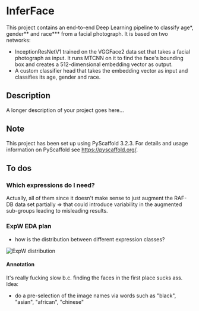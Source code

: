 # InferFace

This project contains an end-to-end Deep Learning pipeline to classify age*, gender** and race*** from a facial photograph.
It is based on two networks:
- InceptionResNetV1 trained on the VGGFace2 data set that takes a facial photograph as input. It runs MTCNN on it
  to find the face's bounding box and creates a 512-dimensional embedding vector as output.
- A custom classifier head that takes the embedding vector as input and classifies its age, gender and race. 


## Description

A longer description of your project goes here...


## Note

This project has been set up using PyScaffold 3.2.3. For details and usage
information on PyScaffold see https://pyscaffold.org/.


## To dos
### Which expressions do I need?
Actually, all of them since it doesn't make sense to just augment the RAF-DB data set partially => that could
introduce variability in the augmented sub-groups leading to misleading results.

### ExpW EDA plan
- how is the distribution between different expression classes?

![ExpW distribution](./images/expw-expression-dist.png)

#### Annotation
It's really fucking slow b.c. finding the faces in the first place sucks ass.
Idea:
- do a pre-selection of the image names via words such as "black", "asian", "african", "chinese"